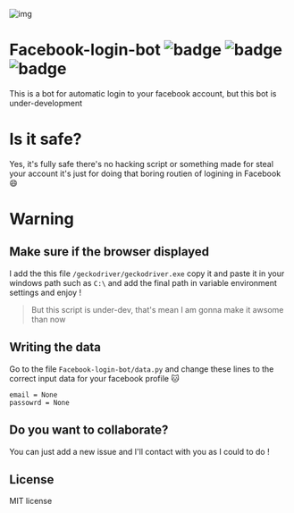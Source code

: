 ![img](https://k.top4top.io/p_1527ppmye1.png)


# Facebook-login-bot ![badge](https://img.shields.io/badge/Built%20with-Python-green)   ![badge](https://img.shields.io/badge/Made%20by-Zakaria%20Farhati-orange) ![badge](https://img.shields.io/badge/Version-Beta-red)
This is a bot for automatic login to your facebook account, but this bot is under-development

# Is it safe?
Yes, it's fully safe there's no hacking script or something made for steal your account it's just for doing that boring routien of logining in Facebook :smile:

# Warning

## Make sure if the browser displayed
I add the this file ````/geckodriver/geckodriver.exe```` copy it and paste it in your windows path such as ````C:\```` and add the final path in variable environment settings and enjoy !

> But this script is under-dev, that's mean I am gonna make it awsome than now

## Writing the data

Go to the file ````Facebook-login-bot/data.py```` and change these lines to the correct input data for your facebook profile :cat:


````
email = None
passowrd = None
````

## Do you want to collaborate?

You can just add a new issue and I'll contact with you as I could to do !

## License
MIT license
